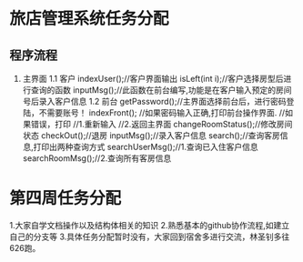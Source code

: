 # 旅店管理系统任务分配 #

## 程序流程 ##
1. 主界面
	1.1 客户
		indexUser();//客户界面输出
		isLeft(int i);//客户选择房型后进行查询的函数
		inputMsg();//此函数在前台编写,功能是在客户输入预定的房间号后录入客户信息
	1.2 前台
		getPassword();//主界面选择前台后，进行密码登陆，不需要账号！
		indexFront();
		//如果密码输入正确,打印前台操作界面.
		//如果错误，打印
		//1.重新输入
		//2.返回主界面
		changeRoomStatus();//修改房间状态
		checkOut();//退房
		inputMsg();//录入客户信息
		search();//查询客房信息,打印出两种查询方式
		searchUserMsg();//1.查询已入住客户信息
		searchRoomMsg();//2.查询所有客房信息
		
# 第四周任务分配 #

1.大家自学文档操作以及结构体相关的知识
2.熟悉基本的github协作流程,如建立自己的分支等
3.具体任务分配暂时没有，大家回到宿舍多进行交流，林圣钊多往626跑。
